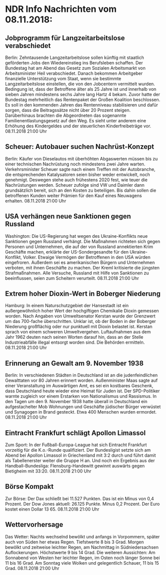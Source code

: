 # NDR Info Nachrichten vom 08.11.2018:


## Jobprogramm für Langzeitarbeitslose verabschiedet
Berlin: Zehntausende Langzeitarbeitslose sollen künftig mit staatlich geförderten Jobs den Wiedereinstieg ins Berufsleben schaffen. Der Bundestag hat am Abend das Gesetz zum Sozialen Arbeitsmarkt von Arbeitsminister Heil verabschiedet. Danach bekommen Arbeitgeber finanzielle Unterstützung vom Staat, wenn sie bestimmte Langzeitarbeitslose einstellen, die von den Jobcentern vermittelt wurden. Bedingung ist, dass der Betroffene älter als 25 Jahre ist und innerhalb von sieben Jahren mindestens sechs Jahre lang Hartz 4 bekam. Zuvor hatte der Bundestag mehrheitlich das Rentenpaket der Großen Koalition beschlossen. Es soll in den kommenden Jahren das Rentenniveau stabilisieren und dafür sorgen, dass die Beitragssätze nicht über 20 Prozent steigen. Darüberhinaus brachten die Abgeordneten das sogenannte Familienentlastungsgesetz auf den Weg. Es sieht unter anderem eine Erhöhung des Kindergeldes und der steuerlichen Kinderfreibeträge vor. 08.11.2018 21:00 Uhr 

## Scheuer: Autobauer suchen Nachrüst-Konzept
Berlin: Käufer von Dieselautos mit überhöhten Abgaswerten müssen bis zu einer technischen Nachrüstung noch mindestens zwei Jahre warten. Verkehrsminister Scheuer sagte nach einem Treffen mit der Autobranche, die entsprechenden Katalysatoren seien bisher weder entwickelt, noch genehmigt. Deswegen stehe auch frühestens 2020 fest, wie teuer die Nachrüstungen werden. Scheuer zufolge sind VW und Daimler dann grundsätzlich bereit, sich an den Kosten zu beteiligen. Bis dahin sollen die betroffenen Kunden weiter Prämien für den Kauf eines Neuwagens erhalten. 08.11.2018 21:00 Uhr 

## USA verhängen neue Sanktionen gegen Russland
Washington: Die US-Regierung hat wegen des Ukraine-Konflikts neue Sanktionen gegen Russland verhängt. Die Maßnahmen richteten sich gegen Personen und Unternehmen, die auf der von Russland annektierten Krim Geschäfte machen, erklärte der US-Sondergesandte für den Ukraine-Konflikt, Volker. Etwaige Vermögen der Betroffenen in den USA würden eingefroren. Außerdem sei es amerikanischen Bürgern und Unternehmen verboten, mit ihnen Geschäfte zu machen. Der Kreml kritisierte die jüngsten Strafmaßnahmen. Alle Versuche, Russland mit Hilfe von Sanktionen zu beeinflussen, seien zum Scheitern verurteilt. 08.11.2018 21:00 Uhr 

## Extrem hoher Dioxin-Wert in Boberger Niederung
Hamburg: In einem Naturschutzgebiet der Hansestadt ist ein außergewöhnlich hoher Wert der hochgiftigen Chemikalie Dioxin gemessen worden. Nach Angaben von Umweltsenator Kerstan wurde der Grenzwert um das 700-fache überschritten. Unklar ist, ob der Boden in der Boberger Niederung großflächig oder nur punktuell mit Dioxin belastet ist. Kerstan sprach von einem schweren Umweltvergehen. Luftaufnahmen aus dem Jahr 1962 deuten nach seinen Worten darauf hin, dass an der Stelle Industrieabfälle illegal entsorgt worden sind. Die Behörden ermitteln. 08.11.2018 21:00 Uhr 

## Erinnerung an Gewalt am 9. November 1938
Berlin: In verschiedenen Städten in Deutschland ist an die judenfeindlichen Gewalttaten vor 80 Jahren erinnert worden. Außenminister Maas sagte auf einer Veranstaltung im Auswärtigen Amt, es sei ein kostbares Geschenk, dass Deutschland heute wieder eine Heimat für Juden ist. Der SPD-Politiker warnte zugleich vor einem Erstarken von Nationalismus und Rassismus. In den Tagen um den 9. November 1938 hatte überall in Deutschland ein aufgestachelter Mob Wohnungen und Geschäfte jüdischer Bürger verwüstet und Synagogen in Brand gesteckt. Etwa 400 Menschen wurden ermordet. 08.11.2018 21:00 Uhr 

## Eintracht Frankfurt schlägt Apollon Limassol
Zum Sport: In der Fußball-Europa-League hat sich Eintracht Frankfurt vorzeitig für die K.o.-Runde qualifiziert. Der Bundesligist setzte sich am Abend bei Apollon Limassol in Griechenland mit 3:2 durch und führt damit als Tabellenerster weiter die Gruppe H an. Und noch ein Ergebnis aus der Handball-Bundesliga: Flensburg-Handewitt gewinnt auswärts gegen Bietigheim mit 33:20. 08.11.2018 21:00 Uhr 

## Börse Kompakt
Zur Börse: Der Dax schließt bei 11.527 Punkten. Das ist ein Minus von 0,4 Prozent. Der Dow Jones aktuell: 26.125 Punkte. Minus 0,2 Prozent. Der Euro kostet einen Dollar 13 65. 08.11.2018 21:00 Uhr 

## Wettervorhersage
Das Wetter:
Nachts wechselnd bewölkt und anfangs in Vorpommern, später auch von Süden her etwas Regen. Tiefstwerte 8 bis 3 Grad. Morgen bewölkt und zeitweise leichter Regen, am Nachmittag in Südniedersachsen Auflockerungen. Höchstwerte 9 bis 14 Grad. Die weiteren Aussichten: Am Sonnabend von Westen her leichter Regen, im Osten noch länger Sonne bei 11 bis 16 Grad. Am Sonntag viele Wolken und gelegentlich Schauer, 11 bis 15 Grad. 08.11.2018 21:00 Uhr 
